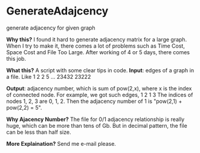 # GenerateAdajcency
generate adjacency for given graph

**Why this?**
I found it hard to generate adjacency matrix for a large graph. When I try to make it, there comes a lot of problems such as Time Cost, Space Cost and File Too Large. After working of 4 or 5 days, there comes this job.

**What this?**
A script with some clear tips in code.
**Input**: edges of a graph in a file. Like
1 2
2 5
...
23432 23222

**Output**: adjacency number, which is sum of pow(2,x), where x is the index of connected node.
For example, we got such edges,
1 2
1 3
The indices of nodes 1, 2, 3 are 0, 1, 2.
Then the adjacency number of 1 is "pow(2,1) + pow(2,2) = 5".

**Why Ajacency Number?**
The file for 0/1 adjacency relationship is really huge, which can be more than tens of Gb. But in decimal pattern, the file can be less than half size.

**More Explaination?**
Send me e-mail please.
